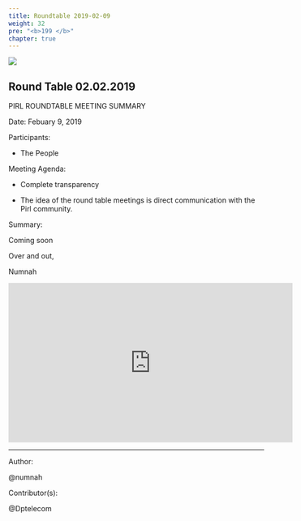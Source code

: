 ```yaml
---
title: Roundtable 2019-02-09
weight: 32
pre: "<b>199 </b>"
chapter: true
---
```


![](/images_headers/round_table.png)


## Round Table 02.02.2019


PIRL ROUNDTABLE MEETING SUMMARY

Date: Febuary 9, 2019

Participants:

- The People

Meeting Agenda:

-  Complete transparency

-  The idea of the round table meetings is
 direct communication with the Pirl community.


Summary:

Coming soon







Over and out,

Numnah


<iframe width="560" height="315" src="https://ipfs-eu1.pirl.io/ipns/QmPq5wsJx28EJaGHHxkBzbRgufVK3scJey2oM886iUQ175/#/details/0x9f82bf2ed0d3bb591c45da99e5c001ada052fda155912949ce2e677822a2e47e" frameborder="0" allow="accelerometer; autoplay; encrypted-media; gyroscope; picture-in-picture" allowfullscreen></iframe>


---
Author:


@numnah


Contributor(s):


@Dptelecom


